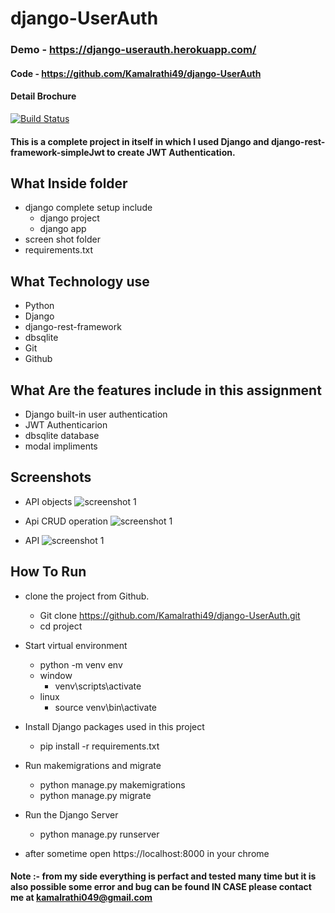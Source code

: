 # django-UserAuth
### Demo - https://django-userauth.herokuapp.com/
#### Code - https://github.com/Kamalrathi49/django-UserAuth
#### Detail Brochure

[![Build Status](https://travis-ci.org/joemccann/dillinger.svg?branch=master)](https://travis-ci.org/joemccann/dillinger)

#### This is a complete project in itself in which I used Django and django-rest-framework-simpleJwt to create JWT Authentication.
## What Inside folder
- django complete setup include
    - django project
    - django app
- screen shot folder
- requirements.txt

## What Technology use
- Python
- Django
- django-rest-framework
- dbsqlite
- Git
- Github

## What Are the features include in this assignment
- Django built-in user authentication
- JWT Authenticarion
- dbsqlite database
- modal impliments

## Screenshots
- API objects ![screenshot 1](https://github.com/Kamalrathi49/django-RESTfullapi/blob/master/screenshots/Screenshot%20(76).png?raw=true)
 
- Api CRUD operation ![screenshot 1](https://github.com/Kamalrathi49/django-RESTfullapi/blob/master/screenshots/Screenshot%20(77).png?raw=true)

- API ![screenshot 1](https://github.com/Kamalrathi49/django-RESTfullapi/blob/master/screenshots/Screenshot%20(78).png?raw=true)



## How To Run 
- clone the project from Github.
  -  Git clone https://github.com/Kamalrathi49/django-UserAuth.git
  -  cd project
- Start virtual environment
  - python -m venv env
  - window
    - venv\scripts\activate
  - linux
    - source venv\bin\activate
- Install Django packages used in this project
  - pip install -r requirements.txt

- Run makemigrations and migrate
  - python manage.py makemigrations
  - python manage.py migrate

- Run the Django Server
  - python manage.py runserver

- after sometime open  https://localhost:8000  in your chrome
#### Note :- from my side everything is perfact and tested many time but it is also possible some error and bug can be found IN CASE please contact me at kamalrathi049@gmail.com

